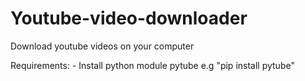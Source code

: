 # Youtube-video-downloader
Download youtube videos on your computer

Requirements:
    - Install python module pytube e.g "pip install pytube"

